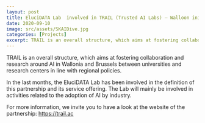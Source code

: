 ```yaml
---
layout: post
title: EluciDATA Lab  involved in TRAIL (Trusted AI Labs) – Walloon initiative to foster research and collaboration around AI
date: 2020-09-10
image: src/assets/SKAIDive.jpg
categories: [Projects]
excerpt: TRAIL is an overall structure, which aims at fostering collaboration and research around AI in Wallonia and Brussels between universities and research centers in line with regional policies.
---
```


<p>TRAIL is an overall structure, which aims at fostering collaboration and research around AI in Wallonia and Brussels between universities and research centers in line with regional policies.&nbsp;</p>

<p>In the last months, the EluciDATA Lab has been involved in the definition of this partnership and its service offering. The Lab&nbsp;will mainly be involved in activities related to the adoption of AI by industry.&nbsp;</p>

<p>For more information, we invite you to have a look at the website of the partnership:&nbsp;<a href="https://trail.ac/">https://trail.ac</a></p>
